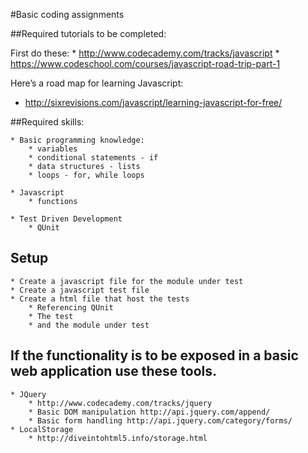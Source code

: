 #Basic coding assignments

##Required tutorials to be completed:

First do these:	
	* http://www.codecademy.com/tracks/javascript
	* https://www.codeschool.com/courses/javascript-road-trip-part-1

Here’s a road map for learning Javascript:
* http://sixrevisions.com/javascript/learning-javascript-for-free/

##Required skills:
	
	* Basic programming knowledge: 
		* variables
		* conditional statements - if
		* data structures - lists
		* loops - for, while loops

	* Javascript
		* functions

	* Test Driven Development
		* QUnit

## Setup
	* Create a javascript file for the module under test
	* Create a javascript test file
	* Create a html file that host the tests
		* Referencing QUnit
		* The test
		* and the module under test


## If the functionality is to be exposed in a basic web application use these tools.

	* JQuery
		* http://www.codecademy.com/tracks/jquery
		* Basic DOM manipulation http://api.jquery.com/append/
		* Basic form handling http://api.jquery.com/category/forms/
	* LocalStorage
		* http://diveintohtml5.info/storage.html